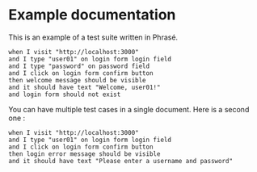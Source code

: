 # Example documentation

This is an example of a test suite written in Phrasé.

```phrasé
when I visit "http://localhost:3000"
and I type "user01" on login form login field
and I type "password" on password field
and I click on login form confirm button
then welcome message should be visible
and it should have text "Welcome, user01!"
and login form should not exist
```

You can have multiple test cases in a single document. Here is a second one :

```phrasé
when I visit "http://localhost:3000"
and I type "user01" on login form login field
and I click on login form confirm button
then login error message should be visible
and it should have text "Please enter a username and password"
```
